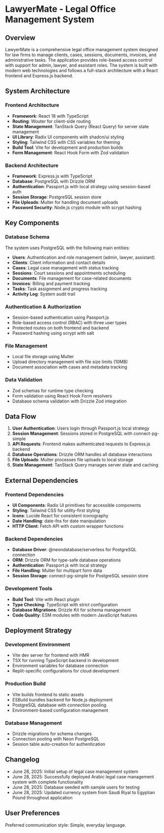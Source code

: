# LawyerMate - Legal Office Management System

## Overview

LawyerMate is a comprehensive legal office management system designed for law firms to manage clients, cases, sessions, documents, invoices, and administrative tasks. The application provides role-based access control with support for admin, lawyer, and assistant roles. The system is built with modern web technologies and follows a full-stack architecture with a React frontend and Express.js backend.

## System Architecture

### Frontend Architecture
- **Framework**: React 18 with TypeScript
- **Routing**: Wouter for client-side routing
- **State Management**: TanStack Query (React Query) for server state management
- **UI Library**: Radix UI components with shadcn/ui styling
- **Styling**: Tailwind CSS with CSS variables for theming
- **Build Tool**: Vite for development and production builds
- **Form Management**: React Hook Form with Zod validation

### Backend Architecture
- **Framework**: Express.js with TypeScript
- **Database**: PostgreSQL with Drizzle ORM
- **Authentication**: Passport.js with local strategy using session-based auth
- **Session Storage**: PostgreSQL session store
- **File Uploads**: Multer for handling document uploads
- **Password Security**: Node.js crypto module with scrypt hashing

## Key Components

### Database Schema
The system uses PostgreSQL with the following main entities:
- **Users**: Authentication and role management (admin, lawyer, assistant)
- **Clients**: Client information and contact details
- **Cases**: Legal case management with status tracking
- **Sessions**: Court sessions and appointments scheduling
- **Documents**: File management for case-related documents
- **Invoices**: Billing and payment tracking
- **Tasks**: Task assignment and progress tracking
- **Activity Log**: System audit trail

### Authentication & Authorization
- Session-based authentication using Passport.js
- Role-based access control (RBAC) with three user types
- Protected routes on both frontend and backend
- Password hashing using scrypt with salt

### File Management
- Local file storage using Multer
- Upload directory management with file size limits (10MB)
- Document association with cases and metadata tracking

### Data Validation
- Zod schemas for runtime type checking
- Form validation using React Hook Form resolvers
- Database schema validation with Drizzle Zod integration

## Data Flow

1. **User Authentication**: Users login through Passport.js local strategy
2. **Session Management**: Sessions stored in PostgreSQL with connect-pg-simple
3. **API Requests**: Frontend makes authenticated requests to Express.js backend
4. **Database Operations**: Drizzle ORM handles all database interactions
5. **File Uploads**: Multer processes file uploads to local storage
6. **State Management**: TanStack Query manages server state and caching

## External Dependencies

### Frontend Dependencies
- **UI Components**: Radix UI primitives for accessible components
- **Styling**: Tailwind CSS for utility-first styling
- **Icons**: Lucide React for consistent iconography
- **Date Handling**: date-fns for date manipulation
- **HTTP Client**: Fetch API with custom wrapper functions

### Backend Dependencies
- **Database Driver**: @neondatabase/serverless for PostgreSQL connection
- **ORM**: Drizzle ORM for type-safe database operations
- **Authentication**: Passport.js with local strategy
- **File Handling**: Multer for multipart form data
- **Session Storage**: connect-pg-simple for PostgreSQL session store

### Development Tools
- **Build Tool**: Vite with React plugin
- **Type Checking**: TypeScript with strict configuration
- **Database Migrations**: Drizzle Kit for schema management
- **Code Quality**: ESM modules with modern JavaScript features

## Deployment Strategy

### Development Environment
- Vite dev server for frontend with HMR
- TSX for running TypeScript backend in development
- Environment variables for database connection
- Replit-specific configurations for cloud development

### Production Build
- Vite builds frontend to static assets
- ESBuild bundles backend for Node.js deployment
- PostgreSQL database with connection pooling
- Environment-based configuration management

### Database Management
- Drizzle migrations for schema changes
- Connection pooling with Neon PostgreSQL
- Session table auto-creation for authentication

## Changelog
- June 28, 2025: Initial setup of legal case management system
- June 28, 2025: Successfully deployed Arabic legal case management system with complete functionality
- June 28, 2025: Database seeded with sample users for testing
- June 28, 2025: Updated currency system from Saudi Riyal to Egyptian Pound throughout application

## User Preferences

Preferred communication style: Simple, everyday language.